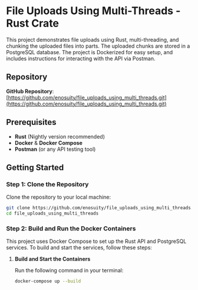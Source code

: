 # File Uploads Using Multi-Threads - Rust Crate

This project demonstrates file uploads using Rust, multi-threading, and chunking the uploaded files into parts. The uploaded chunks are stored in a PostgreSQL database. The project is Dockerized for easy setup, and includes instructions for interacting with the API via Postman.

## Repository

**GitHub Repository**:  
[https://github.com/enosuity/file_uploads_using_multi_threads.git](https://github.com/enosuity/file_uploads_using_multi_threads.git)

## Prerequisites

- **Rust** (Nightly version recommended)
- **Docker** & **Docker Compose**
- **Postman** (or any API testing tool)

## Getting Started

### Step 1: Clone the Repository

Clone the repository to your local machine:

```bash
git clone https://github.com/enosuity/file_uploads_using_multi_threads.git
cd file_uploads_using_multi_threads

```

### Step 2: Build and Run the Docker Containers

This project uses Docker Compose to set up the Rust API and PostgreSQL services. To build and start the services, follow these steps:

1. **Build and Start the Containers**

   Run the following command in your terminal:

   ```bash
   docker-compose up --build
